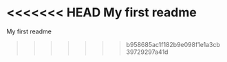 <<<<<<< HEAD
My first readme
=======
My first readme
>>>>>>> b958685ac1f182b9e098f1e1a3cb39729297a41d

